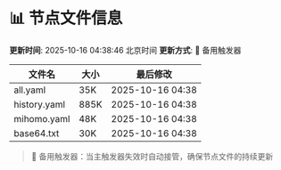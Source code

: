 # 📊 节点文件信息

**更新时间**: 2025-10-16 04:38:46 北京时间
**更新方式**: 🔄 备用触发器

| 文件名 | 大小 | 最后修改 |
|--------|------|----------|
| all.yaml | 35K | 2025-10-16 04:38 |
| history.yaml | 885K | 2025-10-16 04:38 |
| mihomo.yaml | 48K | 2025-10-16 04:38 |
| base64.txt | 30K | 2025-10-16 04:38 |

> 🔄 备用触发器：当主触发器失效时自动接管，确保节点文件的持续更新
